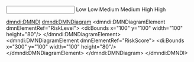 <?xml version="1.0" encoding="UTF-8"?>
<definitions xmlns="http://www.omg.org/spec/DMN/20180521/MODEL/"
             xmlns:dmndi="http://www.omg.org/spec/DMN/20180521/DMNDI/"
             xmlns:dc="http://www.omg.org/spec/DMN/20180521/DC/"
             xmlns:di="http://www.omg.org/spec/DMN/20180521/DI/"
             id="M03001"
             name="M03001"
             typeLanguage="http://www.omg.org/spec/DMN/20180521/FEEL/"
             expressionLanguage="http://www.omg.org/spec/DMN/20180521/FEEL/"
             namespace="http://www.trisotech.com/dmn/definitions/_16d3e5a8-5c91-4a5c-9d7a-4b9a7b5e5d6b">

  <itemDefinition id="tRiskLevel" structureRef="string"/>
  <itemDefinition id="tRiskScore" structureRef="string"/>

  <inputData id="RiskLevel" name="Risk Level">
    <variable id="RiskLevel" name="Risk Level" typeRef="tRiskLevel"/>
  </inputData>

  <decision id="RiskScore" name="Risk Score">
    <variable id="RiskScore" name="Risk Score" typeRef="tRiskScore"/>
    <informationRequirement ref="RiskLevel"/>
    <decisionTable id="RiskScoreDecisionTable" hitPolicy="First">
      <input id="InputRiskLevel" label="Risk Level" typeRef="tRiskLevel"/>
      <output id="OutputRiskScore" label="Risk Score" typeRef="tRiskScore"/>
      <rule>
        <inputEntry>Low</inputEntry>
        <outputEntry>Low</outputEntry>
      </rule>
      <rule>
        <inputEntry>Medium</inputEntry>
        <outputEntry>Medium</outputEntry>
      </rule>
      <rule>
        <inputEntry>High</inputEntry>
        <outputEntry>High</outputEntry>
      </rule>
    </decisionTable>
  </decision>

  <dmndi:DMNDI>
    <dmndi:DMNDiagram>
      <dmndi:DMNDiagramElement dmnElementRef="RiskLevel">
        <di:Bounds x="100" y="100" width="100" height="80"/>
      </dmndi:DMNDiagramElement>
      <dmndi:DMNDiagramElement dmnElementRef="RiskScore">
        <di:Bounds x="300" y="100" width="100" height="80"/>
      </dmndi:DMNDiagramElement>
    </dmndi:DMNDiagram>
  </dmndi:DMNDI>
</definitions>